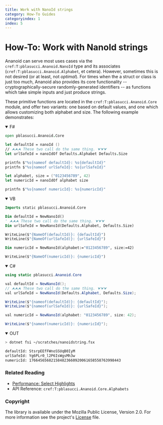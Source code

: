 ```yaml
---
title: Work with NanoId strings
category: How-To Guides
categoryindex: 1
index: 5
---
```


How-To: Work with NanoId strings
===

Ananoid can serve most uses cases via the `cref:T:pblasucci.Ananoid.NanoId`
type and its associates (`cref:T:pblasucci.Ananoid.Alphabet`, et cetera).
However, sometimes this is not desired (or at least, not _optimal_). For times
when the a struct or class is just too much, Ananoid also provides its core
functionality -- cryptographically-secure randomly-generated identifiers -- as
functions which take simple inputs and just produce strings.

These primitive functions are located in the `cref:T:pblasucci.Ananoid.Core`
module, and offer two variants: one based on default values, and one which
allows customizing both alphabet and size. The following example demonstrates:

<div class="lang-bar">
<details open class="lang-block">
<summary>F#</summary>

```fsharp
open pblasucci.Ananoid.Core

let defaultId = nanoId ()
// ⮝⮝⮝ These two call do the same thing. ⮟⮟⮟
let urlSafeId = nanoIdOf Defaults.Alphabet Defaults.Size

printfn $"%s{nameof defaultId}: %s{defaultId}"
printfn $"%s{nameof urlSafeId}: %s{urlSafeId}"

let alphabet, size = ("0123456789", 42)
let numericId = nanoIdOf alphabet size

printfn $"%s{nameof numericId}: %s{numericId}"
```
</details>

<details open class="lang-block">
<summary>VB</summary>

```vb
Imports static pblasucci.Ananoid.Core

Dim defaultId = NewNanoId()
' ⮝⮝⮝ These two call do the same thing. ⮟⮟⮟
Dim urlSafeId = NewNanoId(Defaults.Alphabet, Defaults.Size)

WriteLine($"{NameOf(defaultId)}: {defaultId}")
WriteLine($"{NameOf(urlSafeId)}: {urlSafeId}")

Dim numericId = NewNanoId(alphabet:="0123456789", size:=42)

WriteLine($"{NameOf(numericId)}: {numericId}")
```
</details>

<details open class="lang-block">
<summary>C#</summary>

```csharp
using static pblasucci.Ananoid.Core

val defaultId = NewNanoId();
// ⮝⮝⮝ These two call do the same thing. ⮟⮟⮟
val urlSafeId = NewNanoId(Defaults.Alphabet, Defaults.Size);

WriteLine($"{nameof(defaultId)}: {defaultId}");
WriteLine($"{nameof(urlSafeId)}: {urlSafeId}");

val numericId = NewNanoId(alphabet: "0123456789", size: 42);

WriteLine($"{nameof(numericId)}: {numericId}");
```
</details>

<details open class="lang-block console">
<summary>OUT</summary>

```sh
> dotnet fsi ~/scratches/nanoidstring.fsx

defaultId: StsrpEEfFWnoSSUqB0IyM
urlSafeId: Yg6PLr0_l2P6IsWgsMh3w
numericId: 176645656821584823660920061658558763998443
```
</details>
</div>

### Related Reading

+ [Performance: Select Highlights][1]
+ API Reference: `cref:T:pblasucci.Ananoid.Core.Alphabets`

### Copyright
The library is available under the Mozilla Public License, Version 2.0.
For more information see the project's [License][0] file.


[0]: https://github.com/pblasucci/ananoid/blob/main/LICENSE.txt
[1]: /explanations/highlights.html
